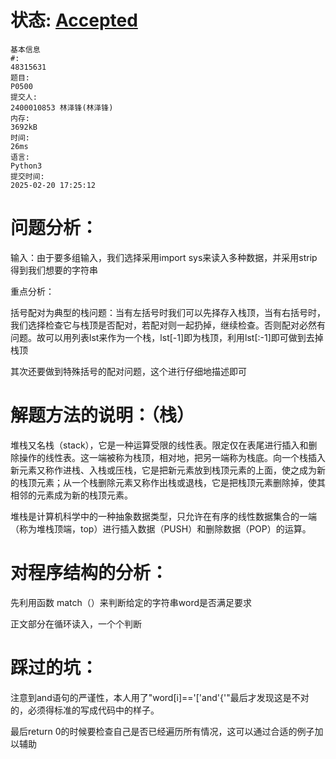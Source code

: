 # 状态: [Accepted](http://dsbpython.openjudge.cn/dspythonbook/solution/48315631/)

```
基本信息
#:
48315631
题目:
P0500
提交人:
2400010853 林泽锋(林泽锋)
内存:
3692kB
时间:
26ms
语言:
Python3
提交时间:
2025-02-20 17:25:12
```

# 问题分析：

输入：由于要多组输入，我们选择采用import sys来读入多种数据，并采用strip得到我们想要的字符串

重点分析：

括号配对为典型的栈问题：当有左括号时我们可以先择存入栈顶，当有右括号时，我们选择检查它与栈顶是否配对，若配对则一起扔掉，继续检查。否则配对必然有问题。故可以用列表lst来作为一个栈，lst[-1]即为栈顶，利用lst[:-1]即可做到去掉栈顶

其次还要做到特殊括号的配对问题，这个进行仔细地描述即可



# 解题方法的说明：（栈）

堆栈又名栈（stack），它是一种运算受限的线性表。限定仅在表尾进行插入和删除操作的线性表。这一端被称为栈顶，相对地，把另一端称为栈底。向一个栈插入新元素又称作进栈、入栈或压栈，它是把新元素放到栈顶元素的上面，使之成为新的栈顶元素；从一个栈删除元素又称作出栈或退栈，它是把栈顶元素删除掉，使其相邻的元素成为新的栈顶元素。

堆栈是计算机科学中的一种抽象数据类型，只允许在有序的线性数据集合的一端（称为堆栈顶端，top）进行插入数据（PUSH）和删除数据（POP）的运算。



# 对程序结构的分析：

先利用函数 match（）来判断给定的字符串word是否满足要求

正文部分在循环读入，一个个判断

# 踩过的坑：

注意到and语句的严谨性，本人用了"word[i]=='['and'{'"最后才发现这是不对的，必须得标准的写成代码中的样子。

最后return 0的时候要检查自己是否已经遍历所有情况，这可以通过合适的例子加以辅助
